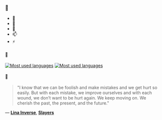 ### 👋

- 🔭
- 🌱
- 💬
- 📫
- ⚡

#### 🧏

[![Most used languages](https://github-readme-stats-aynah.vercel.app/api/top-langs/?username=aynh&theme=solarized-dark&langs_count=6&layout=compact&hide_title=true)](https://github.com/anuraghazra/github-readme-stats#gh-dark-mode-only)
[![Most used languages](https://github-readme-stats-aynah.vercel.app/api/top-langs/?username=aynh&theme=solarized-light&langs_count=6&layout=compact&hide_title=true)](https://github.com/anuraghazra/github-readme-stats#gh-light-mode-only)

#### 💬

> "I know that we can be foolish and make mistakes and we get hurt so easily. But with each mistake, we improve ourselves and with each wound, we don’t want to be hurt again. We keep moving on. We cherish the past, the present, and the future."

&mdash; [**Lina Inverse**](https://myanimelist.net/character.php?q=Lina%20Inverse&cat=character), [**Slayers**](https://myanimelist.net/search/all?q=Slayers&cat=all)
